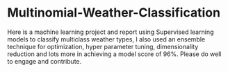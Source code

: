 # Multinomial-Weather-Classification
Here is a machine learning project and report using Supervised learning models to classify multiclass weather types, I also used an ensemble technique for optimization, hyper parameter tuning, dimensionality reduction and lots more in achieving a model score of 96%. Please do well to engage and contribute. 
